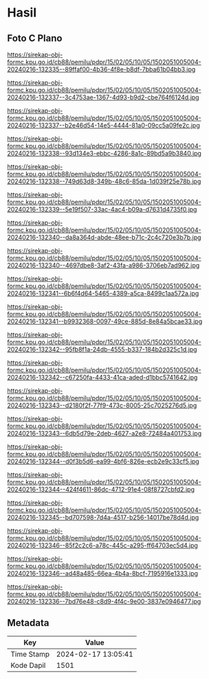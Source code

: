 # Hasil

## Foto C Plano

https://sirekap-obj-formc.kpu.go.id/cb88/pemilu/pdpr/15/02/05/10/05/1502051005004-20240216-132335--89ffaf00-4b36-4f8e-b8df-7bba61b04bb3.jpg

https://sirekap-obj-formc.kpu.go.id/cb88/pemilu/pdpr/15/02/05/10/05/1502051005004-20240216-132337--3c4753ae-1367-4d93-b9d2-cbe764f6124d.jpg

https://sirekap-obj-formc.kpu.go.id/cb88/pemilu/pdpr/15/02/05/10/05/1502051005004-20240216-132337--b2e46d54-14e5-4444-81a0-09cc5a09fe2c.jpg

https://sirekap-obj-formc.kpu.go.id/cb88/pemilu/pdpr/15/02/05/10/05/1502051005004-20240216-132338--93d134e3-ebbc-4286-8a1c-89bd5a9b3840.jpg

https://sirekap-obj-formc.kpu.go.id/cb88/pemilu/pdpr/15/02/05/10/05/1502051005004-20240216-132338--749d63d8-349b-48c6-85da-1d039f25e78b.jpg

https://sirekap-obj-formc.kpu.go.id/cb88/pemilu/pdpr/15/02/05/10/05/1502051005004-20240216-132339--5e19f507-33ac-4ac4-b09a-d7631d4735f0.jpg

https://sirekap-obj-formc.kpu.go.id/cb88/pemilu/pdpr/15/02/05/10/05/1502051005004-20240216-132340--da8a364d-abde-48ee-b71c-2c4c720e3b7b.jpg

https://sirekap-obj-formc.kpu.go.id/cb88/pemilu/pdpr/15/02/05/10/05/1502051005004-20240216-132340--4697dbe8-3af2-43fa-a986-3706eb7ad962.jpg

https://sirekap-obj-formc.kpu.go.id/cb88/pemilu/pdpr/15/02/05/10/05/1502051005004-20240216-132341--6b6f4d64-5465-4389-a5ca-8499c1aa572a.jpg

https://sirekap-obj-formc.kpu.go.id/cb88/pemilu/pdpr/15/02/05/10/05/1502051005004-20240216-132341--b9932368-0097-49ce-885d-8e84a5bcae33.jpg

https://sirekap-obj-formc.kpu.go.id/cb88/pemilu/pdpr/15/02/05/10/05/1502051005004-20240216-132342--95fb8f1a-24db-4555-b337-184b2d325c1d.jpg

https://sirekap-obj-formc.kpu.go.id/cb88/pemilu/pdpr/15/02/05/10/05/1502051005004-20240216-132342--c67250fa-4433-41ca-aded-d1bbc5741642.jpg

https://sirekap-obj-formc.kpu.go.id/cb88/pemilu/pdpr/15/02/05/10/05/1502051005004-20240216-132343--d2180f2f-77f9-473c-8005-25c7025276d5.jpg

https://sirekap-obj-formc.kpu.go.id/cb88/pemilu/pdpr/15/02/05/10/05/1502051005004-20240216-132343--6db5d79e-2deb-4627-a2e8-72484a401753.jpg

https://sirekap-obj-formc.kpu.go.id/cb88/pemilu/pdpr/15/02/05/10/05/1502051005004-20240216-132344--d0f3b5d6-ea99-4bf6-826e-ecb2e9c33cf5.jpg

https://sirekap-obj-formc.kpu.go.id/cb88/pemilu/pdpr/15/02/05/10/05/1502051005004-20240216-132344--424f4611-86dc-4712-91e4-08f8727cbfd2.jpg

https://sirekap-obj-formc.kpu.go.id/cb88/pemilu/pdpr/15/02/05/10/05/1502051005004-20240216-132345--bd707598-7d4a-4517-b256-14017be78d4d.jpg

https://sirekap-obj-formc.kpu.go.id/cb88/pemilu/pdpr/15/02/05/10/05/1502051005004-20240216-132346--85f2c2c6-a78c-445c-a295-ff64703ec5d4.jpg

https://sirekap-obj-formc.kpu.go.id/cb88/pemilu/pdpr/15/02/05/10/05/1502051005004-20240216-132346--ad48a485-66ea-4b4a-8bcf-7195916e1333.jpg

https://sirekap-obj-formc.kpu.go.id/cb88/pemilu/pdpr/15/02/05/10/05/1502051005004-20240216-132336--7bd76e48-c8d9-4f4c-9e00-3837e0946477.jpg


## Metadata

| Key        | Value               |
| ---------- | ------------------- |
| Time Stamp | 2024-02-17 13:05:41 |
| Kode Dapil | 1501                |



